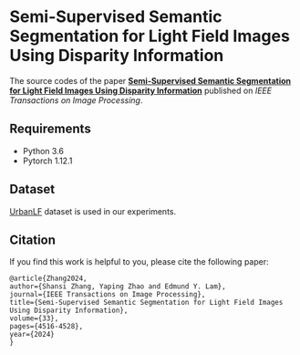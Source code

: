 # Semi-Supervised Semantic Segmentation for Light Field Images Using Disparity Information
The source codes of the paper [**Semi-Supervised Semantic Segmentation for Light Field Images Using Disparity Information**](https://ieeexplore.ieee.org/document/10638478) published on *IEEE Transactions on Image Processing*.

## Requirements

* Python 3.6
* Pytorch 1.12.1

## Dataset

[UrbanLF](https://github.com/HAWKEYE-Group/UrbanLF) dataset is used in our experiments.

## Citation

If you find this work is helpful to you, please cite the following paper:

```
@article{Zhang2024,
author={Shansi Zhang, Yaping Zhao and Edmund Y. Lam},
journal={IEEE Transactions on Image Processing}, 
title={Semi-Supervised Semantic Segmentation for Light Field Images Using Disparity Information}, 
volume={33},
pages={4516-4528},
year={2024}
}
```
